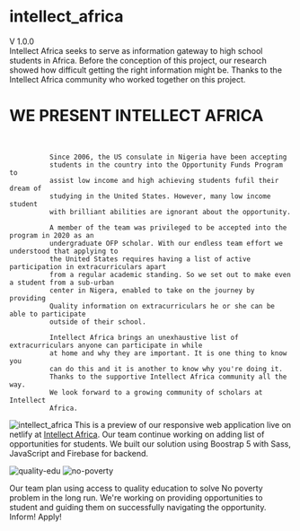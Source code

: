 # intellect_africa
V 1.0.0 <br>
              Intellect Africa seeks to serve as information gateway to high
              school students in Africa. Before the conception of this project,
              our research showed how difficult getting the right information might be.
              Thanks to the Intellect Africa community who worked together on this project.
              <br/>
                <h1><strong>WE PRESENT INTELLECT AFRICA</strong></h1>
              <br/>                
              
              Since 2006, the US consulate in Nigeria have been accepting
              students in the country into the Opportunity Funds Program to
              assist low income and high achieving students fufil their dream of
              studying in the United States. However, many low income student
              with brilliant abilities are ignorant about the opportunity. 
              
              A member of the team was privileged to be accepted into the program in 2020 as an
              undergraduate OFP scholar. With our endless team effort we understood that applying to 
              the United States requires having a list of active participation in extracurriculars apart
              from a regular academic standing. So we set out to make even a student from a sub-urban
              center in Nigera, enabled to take on the journey by providing  
              Quality information on extracurriculars he or she can be able to participate
              outside of their school. 
                
              Intellect Africa brings an unexhaustive list of extracurriculars anyone can participate in while
              at home and why they are important. It is one thing to know you
              can do this and it is another to know why you're doing it. 
              Thanks to the supportive Intellect Africa community all the way. 
              We look forward to a growing community of scholars at Intellect
              Africa. 
              
              
          
![intellect_africa](https://user-images.githubusercontent.com/85674968/162629376-ca0d3a6a-619d-4e14-805a-0f46bcac284d.png)
This is a preview of our responsive web application live on netlify at <a href="https://intellect-africa.netlify.app/index.html">Intellect Africa</a>. Our team continue working on adding list of opportunities for students. We built our solution using Boostrap 5 with Sass, JavaScript and Firebase for backend.

 
![quality-edu](https://user-images.githubusercontent.com/85674968/162630153-1555b62a-e217-42b0-aa38-b4ec7e73eb53.png) ![no-poverty](https://user-images.githubusercontent.com/85674968/162630510-8b31765f-0912-47b6-b7b3-ccaf34e301ca.png)

Our team plan using access to quality education to solve No poverty problem in the long run. We're working on providing opportunities to student and guiding them on successfully navigating the opportunity. Inform! Apply!




